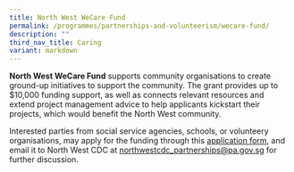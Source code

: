 ```yaml
---
title: North West WeCare Fund
permalink: /programmes/partnerships-and-volunteerism/wecare-fund/
description: ""
third_nav_title: Caring
variant: markdown
---
```

**North West WeCare Fund** supports community organisations to create ground-up initiatives to support the community. The grant provides up to $10,000 funding support, as well as connects relevant resources and extend project management advice to help applicants kickstart their projects, which would benefit the North West community.

Interested parties from social service agencies, schools, or volunteery organisations, may apply for the funding through this [application form](/files/Application_Form___North_West_WeCare_Fund__FY24__Updated_June_.pdf), and email it to North West CDC at northwestcdc_partnerships@pa.gov.sg for further discussion.
